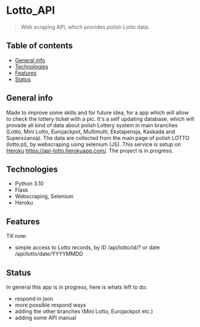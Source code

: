 # Lotto_API
> Web scraping API, which provides polish Lotto data.

## Table of contents
* [General info](#general-info)
* [Technologies](#technologies)
* [Features](#features)
* [Status](#status)

## General info
Made to improve some skills and for future idea, for a app which will allow to check the lottery ticket with a pic.
It's a self updating database, which will provade all kind of data about polish Lottery system in main branches (Lotto, Mini Lotto, Eurojackpot, Multimulti, Ekstapensja, Kaskada and Superszansa).
The data are collected from the main page of polish LOTTO (lotto.pl), by webscraping using selenium (JS).
This service is setup on [Heroku](https://api-lotto.herokuapp.com/) https://api-lotto.herokuapp.com/.
The project is in progress.

## Technologies
* Python 3.10
* Flask
* Webscraping, Selenium
* Heroku

## Features 
Till now:
* simple access to Lotto records, by ID /api/lotto/id/? or date /api/lotto/date/YYYYMMDD

## Status
In general this app is in progress, here is whats left to do:
* respond in json
* more possible respond ways
* adding the other branches (Mini Lotto, Eurojackpot etc.)
* adding some API manual
